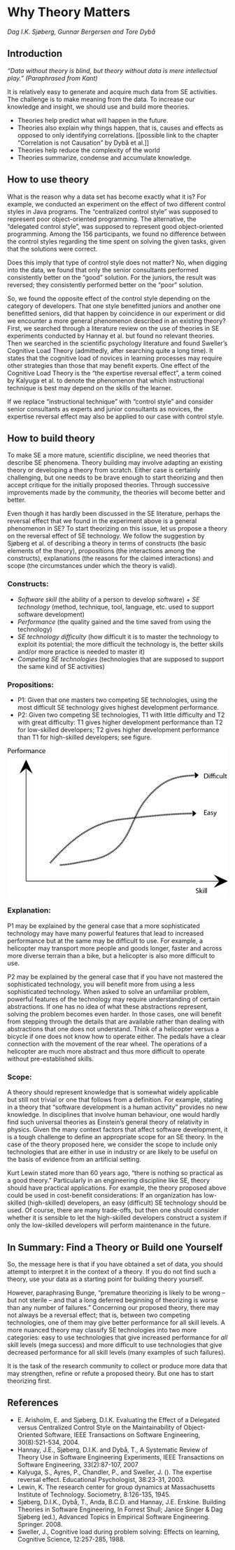 # Why Theory Matters

_Dag I.K. Sjøberg, Gunnar Bergersen and Tore Dybå_

## Introduction

<em>“Data without theory is blind, but theory without data is mere intellectual play.” 
      (Paraphrased from Kant)</em>

It is relatively easy to generate and acquire much data from SE activities. The challenge is to make meaning from the data. To increase our knowledge and insight, we should use and build more theories.

+	Theories help predict what will happen in the future.
+	Theories also explain why things happen, that is, causes and
     effects as opposed to only identifying
     correlations. [[possible link to the chapter “Correlation is not Causation” by Dybå et al.]]
+	Theories help reduce the complexity of the world
+	Theories summarize, condense and accumulate knowledge.

## How to use theory

What is the reason why a data set has become exactly what it is? For
example, we conducted an experiment on the effect of two different
control styles in Java programs. The “centralized control style” was
supposed to represent poor object-oriented programming. The
alternative, the “delegated control style”, was supposed to represent
good object-oriented programming. Among the 156 participants, we found
no difference between the control styles regarding the time spent on
solving the given tasks, given that the solutions were correct.

Does this imply that type of control style does not matter? No, when
digging into the data, we found that only the senior consultants
performed consistently better on the “good” solution. For the juniors,
the result was reversed; they consistently performed better on the
“poor” solution.

So, we found the opposite effect of the control style depending on the
category of developers. That one style benefitted juniors and another
one benefitted seniors, did that happen by coincidence in our
experiment or did we encounter a more general phenomenon described in
an existing theory? First, we searched through a literature review on
the use of theories in SE experiments conducted by Hannay et al. but
found no relevant theories. Then we searched in the scientific
psychology literature and found Sweller’s Cognitive Load Theory
(admittedly, after searching quite a long time). It states that the
cognitive load of novices in learning processes may require other
strategies than those that may benefit experts. One effect of the
Cognitive Load Theory is the “the expertise reversal effect”, a term
coined by Kalyuga et al. to denote the phenomenon that which
instructional technique is best may depend on the skills of the
learner.

If we replace “instructional technique” with “control style” and
consider senior consultants as experts and junior consultants as
novices, the expertise reversal effect may also be applied to our case
with control style.

## How to build theory

To make SE a more mature, scientific discipline, we need theories that
describe SE phenomena. Theory building may involve adapting an
existing theory or developing a theory from scratch. Either case is
certainly challenging, but one needs to be brave enough to start
theorizing and then accept critique for the initially proposed
theories. Through successive improvements made by the community, the
theories will become better and better.

Even though it has hardly been discussed in the SE literature, perhaps
the reversal effect that we found in the experiment above is a general
phenomenon in SE? To start theorizing on this issue, let us propose a
theory on the reversal effect of SE technology. We follow the
suggestion by Sjøberg et al. of describing a theory in terms of
constructs (the basic elements of the theory), propositions (the
interactions among the constructs), explanations (the reasons for the
claimed interactions) and scope (the circumstances under which the
theory is valid).

### Constructs:

+ _Software skill_ (the ability of a person to develop software) + _SE
  technology_ (method, technique, tool, language, etc. used to support
  software development)
+ _Performance_ (the quality gained and the time saved from using the
  technology)
+ _SE technology difficulty_ (how difficult it is to master the
  technology to exploit its potential; the more difficult the
  technology is, the better skills and/or more practice is needed to
  master it)
+ _Competing SE technologies_ (technologies that are supposed to
 support the same kind of SE activities)

### Propositions:

* P1: Given that one masters two competing SE technologies, using the
  most difficult SE technology gives highest development performance.
* P2: Given two competing SE technologies, T1 with little difficulty
  and T2 with great difficulty: T1 gives higher development
  performance than T2 for low-skilled developers; T2 gives higher
  development performance than T1 for high-skilled developers; see
  figure.

![](theory.png)

### Explanation:

P1 may be explained by the general case that a more sophisticated
technology may have many powerful features that lead to increased
performance but at the same may be difficult to use. For example, a
helicopter may transport more people and goods longer, faster and
across more diverse terrain than a bike, but a helicopter is also more
difficult to use.

P2 may be explained by the general case that if you have not mastered
the sophisticated technology, you will benefit more from using a less
sophisticated technology. When asked to solve an unfamiliar problem,
powerful features of the technology may require understanding of
certain abstractions. If one has no idea of what these abstractions
represent, solving the problem becomes even harder. In those cases,
one will benefit from stepping through the details that are available
rather than dealing with abstractions that one does not
understand. Think of a helicopter versus a bicycle if one does not
know how to operate either. The pedals have a clear connection with
the movement of the rear wheel. The operations of a helicopter are
much more abstract and thus more difficult to operate without
pre-established skills.

### Scope:

A theory should represent knowledge that is somewhat widely applicable
but still not trivial or one that follows from a definition. For
example, stating in a theory that “software development is a human
activity” provides no new knowledge. In disciplines that involve human
behaviour, one would hardly find such universal theories as Einstein’s
general theory of relativity in physics. Given the many context
factors that affect software development, it is a tough challenge to
define an appropriate scope for an SE theory. In the case of the
theory proposed here, we consider the scope to include only
technologies that are either in use in industry or are likely to be
useful on the basis of evidence from an artificial setting.

Kurt Lewin stated more than 60 years ago, “there is nothing so
practical as a good theory.” Particularly in an engineering discipline
like SE, theory should have practical applications. For example, the
theory proposed above could be used in cost-benefit considerations: If
an organization has low-skilled (high-skilled) developers, an easy
(difficult) SE technology should be used. Of course, there are many
trade-offs, but then one should consider whether it is sensible to let
the high-skilled developers construct a system if only the low-skilled
developers will perform maintenance in the future.

## In Summary: Find a Theory or Build one Yourself

So, the message here is that if you have obtained a set of data, you
should attempt to interpret it in the context of a theory. If you do
not find such a theory, use your data as a starting point for building
theory yourself.

However, paraphrasing Bunge, “premature theorizing is likely to be
wrong – but not sterile – and that a long deferred beginning of
theorizing is worse than any number of failures.” Concerning our
proposed theory, there may not always be a reversal effect; that is,
between two competing technologies, one of them may give better
performance for all skill levels. A more nuanced theory may classify
SE technologies into two more categories: easy to use technologies
that give increased performance for _all_ skill levels (mega success)
and more difficult to use technologies that give decreased performance
for all skill levels (many examples of such failures).

It is the task of the research community to collect or produce more
data that may strengthen, refine or refute a proposed theory. But one
has to start theorizing first.

## References

* E. Arisholm, E. and Sjøberg, D.I.K. Evaluating the Effect of a
         Delegated versus Centralized Control Style on the
         Maintainability of Object-Oriented Software, IEEE
         Transactions on Software Engineering, 30(8):521-534, 2004.
* Hannay, J.E., Sjøberg, D.I.K. and Dybå, T., A Systematic Review of
         Theory Use in Software Engineering Experiments, IEEE
         Transactions on Software Engineering, 33(2):87-107, 2007
* Kalyuga, S., Ayres, P., Chandler, P., and Sweller, J. (). The
         expertise reversal effect. Educational Psychologist,
         38:23-31, 2003.
* Lewin, K. The research center for group dynamics at Massachusetts
         Institute of Technology. Sociometry, 8:126-135, 1945.
* Sjøberg, D.I.K., Dybå, T., Anda, B.C.D. and Hannay,
         J.E. Erskine. Building Theories in Software
         Engineering, In Forrest Shull; Janice Singer & Dag
         Sjøberg (ed.), Advanced Topics in Empirical Software
         Engineering. Springer. 2008.
* Sweller, J., Cognitive load during problem solving: Effects on
         learning, Cognitive Science, 12:257-285, 1988.

